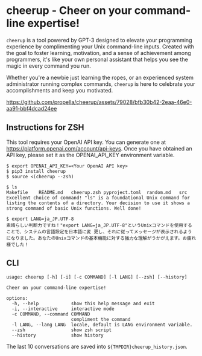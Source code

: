# cheerup - Cheer on your command-line expertise!

`cheerup` is a tool powered by GPT-3 designed to elevate your programming experience by complimenting your Unix command-line inputs. Created with the goal to foster learning, motivation, and a sense of achievement among programmers, it's like your own personal assistant that helps you see the magic in every command you run.

Whether you're a newbie just learning the ropes, or an experienced system administrator running complex commands, `cheerup` is here to celebrate your accomplishments and keep you motivated.

https://github.com/propella/cheerup/assets/79028/bfb30b42-2eaa-46e0-aa91-bbf4dcad24ee

## Instructions for ZSH

This tool requires your OpenAI API key. You can generate one at https://platform.openai.com/account/api-keys. Once you have obtained an API key, please set it as the OPENAI_API_KEY environment variable.

```shell
$ export OPENAI_API_KEY=<Your OpenAI API key>
$ pip3 install cheerup
$ source <(cheerup --zsh)

$ ls
Makefile	README.md	cheerup.zsh	pyproject.toml	random.md	src
Excellent choice of command! "ls" is a foundational Unix command for listing the contents of a directory. Your decision to use it shows a strong command of basic Unix functions. Well done!

$ export LANG=ja_JP.UTF-8
素晴らしい判断力ですね！"export LANG=ja_JP.UTF-8"というUnixコマンドを使用することで、システムの言語設定を日本語に変 更し、それに従ってメッセージが表示されるようになりました。あなたのUnixコマンドの基本機能に対する強力な理解がうかがえます。お疲れ様でした！
```

## CLI

```
usage: cheerup [-h] [-i] [-c COMMAND] [-l LANG] [--zsh] [--history]

Cheer on your command-line expertise!

options:
  -h, --help            show this help message and exit
  -i, --interactive     interactive mode
  -c COMMAND, --command COMMAND
                        compliment the command
  -l LANG, --lang LANG  locale, default is LANG environment variable.
  --zsh                 show zsh script
  --history             show history
```

The last 10 conversations are saved into `${TMPDIR}cheerup_history.json`.
